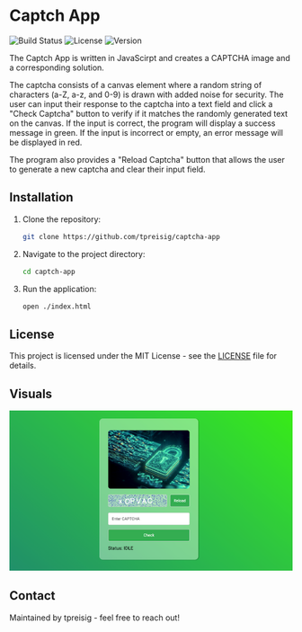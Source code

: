 # Captch App
![Build Status](https://img.shields.io/badge/build-passing-brightgreen)
![License](https://img.shields.io/badge/license-MIT-blue.svg)
![Version](https://img.shields.io/badge/version-1.0.0-orange)

The Captch App is written in JavaScirpt and creates a CAPTCHA image and a corresponding solution.

The captcha consists of a canvas element where a random string of characters (a-Z, a-z, and 0-9) is drawn with added noise for security. The user can input their response to the captcha into a text field and click a "Check Captcha" button to verify if it matches the randomly generated text on the canvas. If the input is correct, the program will display a success message in green. If the input is incorrect or empty, an error message will be displayed in red.

The program also provides a "Reload Captcha" button that allows the user to generate a new captcha and clear their input field.

## Installation

1. Clone the repository:
   ```bash
   git clone https://github.com/tpreisig/captcha-app
   ```
2. Navigate to the project directory:
   ```bash
   cd captch-app
   ```
3. Run the application:
   ```bash
   open ./index.html
   ```

## License

This project is licensed under the MIT License - see the [LICENSE](LICENSE) file for details.

## Visuals

![Screenshot](assets/captcha.png)


## Contact

Maintained by tpreisig - feel free to reach out!
